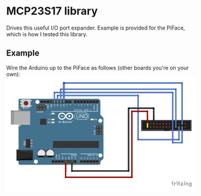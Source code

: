 # MCP23S17 library

Drives this useful I/O port expander.  Example is provided for the PiFace,
which is how I tested this library.

## Example
Wire the Arduino up to the PiFace as follows (other boards you're on your own):
![Wiring Diagram](piface%20arduino%20wiring.png)
